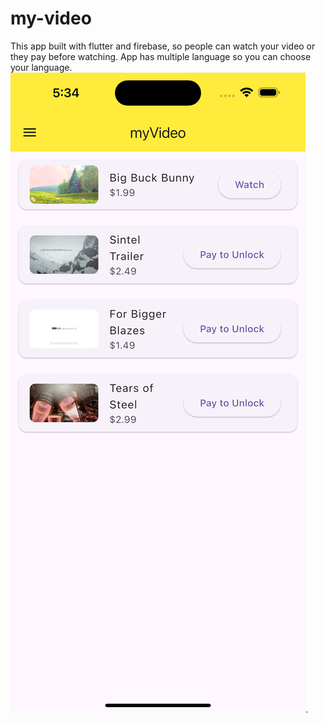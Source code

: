 # my-video
This app built with flutter and firebase, so people can watch your video or they pay before watching. App has multiple language so you can choose your language.
![video app](https://github.com/LukaSalah1/my-video/blob/main/Simulator%20Screenshot%20-%20iPhone%2015%20Pro%20Max%20-%202025-05-16%20at%2017.34.16.png?raw=true).
